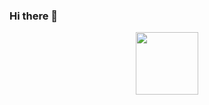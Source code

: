 ### Hi there 👋

<!--
**Abhi-1712/Abhi-1712** is a ✨ _special_ ✨ repository because its `README.md` (this file) appears on your GitHub profile.

Here are some ideas to get you started:

- 🔭 I’m currently working on ...
- 🌱 I’m currently learning ...
- 👯 I’m looking to collaborate on ...
- 🤔 I’m looking for help with ...
- 💬 Ask me about ...
- 📫 How to reach me: ...
- 😄 Pronouns: ...
- ⚡ Fun fact: ...
-->
<p align="center">

<img src="https://www.bing.com/ck/a?!&&p=0600087b589a7672811b6eeaeab1d713297756bfc6cb770f8ff1eab83590b5ceJmltdHM9MTY1OTMwMjM5NyZpZ3VpZD1kNDZlYmQ4Zi1hZDg3LTRkZGYtODU4Yi1kN2RhOGQzYWY2MmEmaW5zaWQ9NTQ3MA&ptn=3&fclid=871484d3-1116-11ed-990f-5476330f0c3b&u=a1L2ltYWdlcy9zZWFyY2g_cT1IYWNrZXIlMjBHSUYmRk9STT1JUUZSQkEmaWQ9Njg5QUJGRDg4MDZENzBCMjBGQzQzNEU5NjgwMzcwMzZFRTgyM0VGOA&ntb=1" width="100" />

</p>